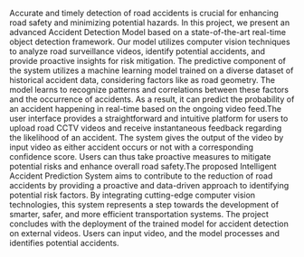 Accurate and timely detection of road accidents is crucial for enhancing road safety and minimizing potential hazards. In this project, we present an advanced Accident 
Detection Model based on a state-of-the-art real-time object detection framework. Our model utilizes computer vision techniques to analyze road surveillance videos, identify 
potential accidents, and provide proactive insights for risk mitigation. The predictive component of the system utilizes a machine learning model trained on a diverse dataset of
historical accident data, considering factors like as road geometry. The model learns to recognize patterns and correlations between these factors and the occurrence of 
accidents. As a result, it can predict the probability of an accident happening in real-time based on the ongoing video feed.The user interface provides a straightforward and 
intuitive platform for users to upload road CCTV videos and receive instantaneous feedback regarding the likelihood of an accident. The system gives the output of the video by 
input video as either accident occurs or not with a corresponding confidence score. Users can thus take proactive measures to mitigate potential risks and enhance overall road 
safety.The proposed Intelligent Accident Prediction System aims to contribute to the reduction of road accidents by providing a proactive and data-driven approach to 
identifying potential risk factors. By integrating cutting-edge computer vision technologies, this system represents a step towards the development of smarter, safer, and 
more efficient transportation systems. The project concludes with the deployment of the trained model for accident detection on external videos. Users can input video, and the 
model processes and identifies potential accidents.
